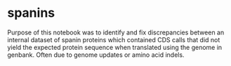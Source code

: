 # spanins
Purpose of this notebook was to identify and fix discrepancies between an internal dataset of spanin proteins which contained CDS calls that did not yield the expected protein sequence when translated using the genome in genbank. Often due to genome updates or amino acid indels.
